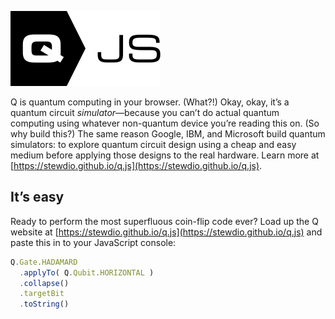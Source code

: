 

![Q.js](./Assets/q-mark.svg)  

Q is quantum computing in your browser.
(What?!)
Okay, okay, it’s a quantum circuit <em>simulator</em>—because you can’t do actual quantum computing using whatever non-quantum device you’re reading this on.
(So why build this?)
The same reason Google, IBM, and Microsoft build quantum simulators:
to explore quantum circuit design using a cheap and easy medium before applying those designs to the real hardware.
Learn more at [https://stewdio.github.io/q.js](https://stewdio.github.io/q.js).


It’s easy
------------------------------------------------------------------------------
Ready to perform the most superfluous coin-flip code ever? Load up the Q website at
[https://stewdio.github.io/q.js](https://stewdio.github.io/q.js)
and paste this in to your JavaScript console:
```javascript
Q.Gate.HADAMARD
  .applyTo( Q.Qubit.HORIZONTAL )
  .collapse()
  .targetBit
  .toString()
```  



